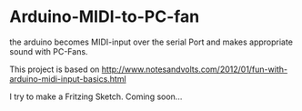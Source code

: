 Arduino-MIDI-to-PC-fan
======================

the arduino becomes MIDI-input over the serial Port and makes appropriate sound with PC-Fans.


This project is based on http://www.notesandvolts.com/2012/01/fun-with-arduino-midi-input-basics.html


I try to make a Fritzing Sketch. Coming soon...

